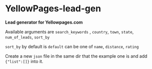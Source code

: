 # YellowPages-lead-gen
<b>Lead generator for Yellowpages.com</b>

Available arguments are `search_keywords` , `country`, `town`, `state`, `num_of_leads`, `sort_by`

`sort_by` by default is `default` can be one of `name`, `distance`, `rating`

Create a new `json` file in the same dir that the example one is and add `{"list":[]}` into it.
